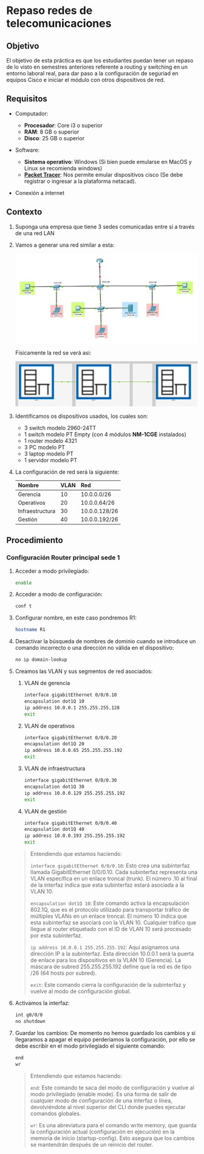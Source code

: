 # Repaso redes de telecomunicaciones

## Objetivo

El objetivo de esta práctica es que los estudiantes puedan tener un repaso de lo visto en semestres anteriores referente a routing y switching en un entorno laboral real, para dar paso a la configuración de seguriad en equipos Cisco e iniciar el módulo con otros dispositivos de red.

## Requisitos

- Computador:
  - **Procesador**: Core i3 o superior
  - **RAM**: 8 GB o superior
  - **Disco**: 25 GB o superior

- Software:
  - **Sistema operativo**: Windows (Si bien puede emularse en MacOS y Linux se recomienda windows)
  - **[Packet Tracer](https://www.netacad.com/resources/lab-downloads?courseLang=es-XL)**: Nos permite emular dispositivos cisco (Se debe registrar o ingresar a la plataforma netacad).

- Conexión a internet

## Contexto

1. Suponga una empresa que tiene 3 sedes comunicadas entre sí a través de una red LAN

2. Vamos a generar una red similar a esta:

   ![Imagen 1](image.png)

   Físicamente la red se verá asi:

   ![Imagen 2](image1.png)

3. Identificamos os dispositivos usados, los cuales son:

   - 3 switch modelo 2960-24TT
   - 1 switch modelo PT Empty (con 4 módulos **NM-1CGE** instalados)
   - 1 router modelo 4321
   - 3 PC modelo PT
   - 3 laptop modelo PT
   - 1 servidor modelo PT

4. La configuración de red será la siguiente:

    |Nombre|VLAN|Red|
    |--|--|--|
    |Gerencia|10|10.0.0.0/26|
    |Operativos|20|10.0.0.64/26|
    |Infraestructura|30|10.0.0.128/26|
    |Gestión|40|10.0.0.192/26|

## Procedimiento

### Configuración Router principal sede 1

1. Acceder a modo privilegiado:

   ```bash
   enable
   ```

2. Acceder a modo de configuración:

   ```bash
   conf t
   ```

3. Configurar nombre, en este caso pondremos R1:

   ```bash
   hostname R1
   ```

4. Desactivar la búsqueda de nombres de dominio cuando se introduce un comando incorrecto o una dirección no válida en el dispositivo:

   ```bash
   no ip domain-lookup
   ```

5. Creamos las VLAN y sus segmentos de red asociados:
   1. VLAN de gerencia

      ```bash
      interface gigabitEthernet 0/0/0.10
      encapsulation dot1Q 10
      ip address 10.0.0.1 255.255.255.128
      exit
      ```

   2. VLAN de operativos

      ```bash
      interface gigabitEthernet 0/0/0.20
      encapsulation dot1Q 20
      ip address 10.0.0.65 255.255.255.192
      exit
      ```

   3. VLAN de infraestructura

      ```bash
      interface gigabitEthernet 0/0/0.30
      encapsulation dot1Q 30
      ip address 10.0.0.129 255.255.255.192
      exit
      ```

   4. VLAN de gestión

      ```bash
      interface gigabitEthernet 0/0/0.40
      encapsulation dot1Q 40
      ip address 10.0.0.193 255.255.255.192
      exit
      ```
  
    > Entendiendo que estamos haciendo:
    >
    > `interface gigabitEthernet 0/0/0.10`: Esto crea una subinterfaz llamada GigabitEthernet 0/0/0.10. Cada subinterfaz representa una VLAN específica en un enlace troncal (trunk). El número .10 al final de la interfaz indica que esta subinterfaz estará asociada a la VLAN 10.
    >
    > `encapsulation dot1Q 10`: Este comando activa la encapsulación 802.1Q, que es el protocolo utilizado para transportar tráfico de múltiples VLANs en un enlace troncal. El número 10 indica que esta subinterfaz se asociará con la VLAN 10. Cualquier tráfico que llegue al router etiquetado con el ID de VLAN 10 será procesado por esta subinterfaz.
    >
    > `ip address 10.0.0.1 255.255.255.192`: Aquí asignamos una dirección IP a la subinterfaz. Esta dirección 10.0.0.1 será la puerta de enlace para los dispositivos en la VLAN 10 (Gerencia). La máscara de subred 255.255.255.192 define que la red es de tipo /26 (64 hosts por subred).
    >
    > `exit`: Este comando cierra la configuración de la subinterfaz y vuelve al modo de configuración global.

6. Activamos la interfaz:

   ```bash
   int g0/0/0
   no shutdown
   ```

7. Guardar los cambios:
   De momento no hemos guardado los cambios y si llegaramos a apagar el equipo perderiamos la configuración, por ello se debe escribir en el modo privilegiado el siguiente comando:

   ```bash
   end
   wr
   ```

    > Entendiendo que estamos haciendo:
    >
    > `end`: Este comando te saca del modo de configuración y vuelve al modo privilegiado (enable mode). Es una forma de salir de cualquier modo de configuración de una interfaz o línea, devolviéndote al nivel superior del CLI donde puedes ejecutar comandos globales.
    >
    > `wr`: Es una abreviatura para el comando write memory, que guarda la configuración actual (configuración en ejecución) en la memoria de inicio (startup-config). Esto asegura que los cambios se mantendrán después de un reinicio del router.
